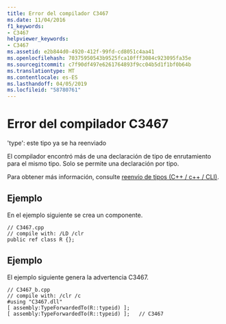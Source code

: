 ```yaml
---
title: Error del compilador C3467
ms.date: 11/04/2016
f1_keywords:
- C3467
helpviewer_keywords:
- C3467
ms.assetid: e2b844d0-4920-412f-99fd-cd8051c4aa41
ms.openlocfilehash: 70375950543b9525fca10fff3084c923095fa35e
ms.sourcegitcommit: c7f90df497e6261764893f9cc04b5d1f1bf0b64b
ms.translationtype: MT
ms.contentlocale: es-ES
ms.lasthandoff: 04/05/2019
ms.locfileid: "58780761"
---
```

# <a name="compiler-error-c3467"></a>Error del compilador C3467

'type': este tipo ya se ha reenviado

El compilador encontró más de una declaración de tipo de enrutamiento para el mismo tipo. Solo se permite una declaración por tipo.

Para obtener más información, consulte [reenvío de tipos (C++ / c++ / CLI)](../../extensions/type-forwarding-cpp-cli.md).

## <a name="example"></a>Ejemplo

En el ejemplo siguiente se crea un componente.

```
// C3467.cpp
// compile with: /LD /clr
public ref class R {};
```

## <a name="example"></a>Ejemplo

El ejemplo siguiente genera la advertencia C3467.

```
// C3467_b.cpp
// compile with: /clr /c
#using "C3467.dll"
[ assembly:TypeForwardedTo(R::typeid) ];
[ assembly:TypeForwardedTo(R::typeid) ];   // C3467
```